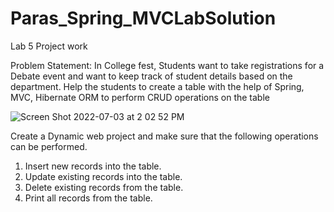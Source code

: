 # Paras_Spring_MVCLabSolution

Lab 5 Project work

Problem Statement:
In College fest, Students want to take registrations for a Debate event and want to keep track of student details based on the department. Help the students to create a table with the help of Spring, MVC, Hibernate ORM to perform CRUD operations on the table

![Screen Shot 2022-07-03 at 2 02 52 PM](https://user-images.githubusercontent.com/52917089/177031881-f753b7e7-e367-4fc3-81a6-9386d9227a24.png)




Create a Dynamic web project and make sure that the following operations can be performed.
1. Insert new records into the table.
2. Update existing records into the table.
3. Delete existing records from the table.
4. Print all records from the table.
